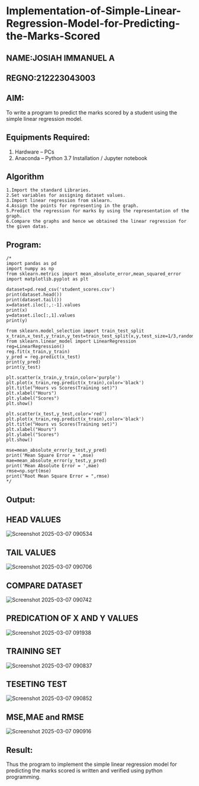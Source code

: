 # Implementation-of-Simple-Linear-Regression-Model-for-Predicting-the-Marks-Scored

## NAME:JOSIAH IMMANUEL A
## REGNO:212223043003

## AIM:
To write a program to predict the marks scored by a student using the simple linear regression model.

## Equipments Required:
1. Hardware – PCs
2. Anaconda – Python 3.7 Installation / Jupyter notebook

## Algorithm
~~~
1.Import the standard Libraries.
2.Set variables for assigning dataset values.
3.Import linear regression from sklearn.
4.Assign the points for representing in the graph.
5.Predict the regression for marks by using the representation of the graph.
6.Compare the graphs and hence we obtained the linear regression for the given datas.
~~~

## Program:
```
/*
import pandas as pd
import numpy as np
from sklearn.metrics import mean_absolute_error,mean_squared_error
import matplotlib.pyplot as plt

dataset=pd.read_csv('student_scores.csv')
print(dataset.head())
print(dataset.tail())
x=dataset.iloc[:,:-1].values
print(x)
y=dataset.iloc[:,1].values
print(y)

from sklearn.model_selection import train_test_split
x_train,x_test,y_train,y_test=train_test_split(x,y,test_size=1/3,random_state=0)
from sklearn.linear_model import LinearRegression
reg=LinearRegression()
reg.fit(x_train,y_train)
y_pred = reg.predict(x_test)
print(y_pred)
print(y_test)

plt.scatter(x_train,y_train,color='purple')
plt.plot(x_train,reg.predict(x_train),color='black')
plt.title("Hours vs Scores(Training set)")
plt.xlabel("Hours")
plt.ylabel("Scores")
plt.show()

plt.scatter(x_test,y_test,color='red')
plt.plot(x_train,reg.predict(x_train),color='black')
plt.title("Hours vs Scores(Training set)")
plt.xlabel("Hours")
plt.ylabel("Scores")
plt.show()

mse=mean_absolute_error(y_test,y_pred)
print('Mean Square Error = ',mse)
mae=mean_absolute_error(y_test,y_pred)
print('Mean Absolute Error = ',mae)
rmse=np.sqrt(mse)
print("Root Mean Square Error = ",rmse) 
*/
```

## Output:


## HEAD VALUES

![Screenshot 2025-03-07 090534](https://github.com/user-attachments/assets/ca7d6c7e-b918-4d6d-97b3-7b3ecccc0ce9)


## TAIL VALUES

![Screenshot 2025-03-07 090706](https://github.com/user-attachments/assets/defc45a4-f9c0-44d2-b8ac-a367bdd19bcf)


## COMPARE DATASET

![Screenshot 2025-03-07 090742](https://github.com/user-attachments/assets/1e1c584d-c1c6-449a-b8e5-1c86a7a1e007)


## PREDICATION OF X AND Y VALUES 

![Screenshot 2025-03-07 091938](https://github.com/user-attachments/assets/3034cb55-3909-4dcb-a49e-934b3355b731)


## TRAINING SET

![Screenshot 2025-03-07 090837](https://github.com/user-attachments/assets/0951291e-d4f2-4ed7-9395-3a07f85d07a3)


## TESETING TEST

![Screenshot 2025-03-07 090852](https://github.com/user-attachments/assets/13496d97-7d4d-4741-90d5-4e64a98abc5d)


## MSE,MAE and RMSE

![Screenshot 2025-03-07 090916](https://github.com/user-attachments/assets/b67c30d3-45ee-42ea-830b-dcf5aad33f20)


## Result:
Thus the program to implement the simple linear regression model for predicting the marks scored is written and verified using python programming.
